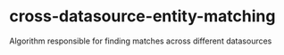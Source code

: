 # cross-datasource-entity-matching
Algorithm responsible for finding matches across different datasources
